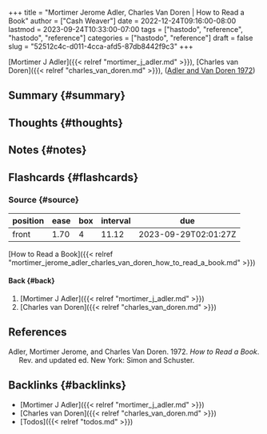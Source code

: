 +++
title = "Mortimer Jerome Adler, Charles Van Doren | How to Read a Book"
author = ["Cash Weaver"]
date = 2022-12-24T09:16:00-08:00
lastmod = 2023-09-24T10:33:00-07:00
tags = ["hastodo", "reference", "hastodo", "reference"]
categories = ["hastodo", "reference"]
draft = false
slug = "52512c4c-d011-4cca-afd5-87db8442f9c3"
+++

[Mortimer J Adler]({{< relref "mortimer_j_adler.md" >}}), [Charles van Doren]({{< relref "charles_van_doren.md" >}}), (<a href="#citeproc_bib_item_1">Adler and Van Doren 1972</a>)


## Summary {#summary}


## Thoughts {#thoughts}


## Notes {#notes}


## Flashcards {#flashcards}


### Source {#source}

| position | ease | box | interval | due                  |
|----------|------|-----|----------|----------------------|
| front    | 1.70 | 4   | 11.12    | 2023-09-29T02:01:27Z |

[How to Read a Book]({{< relref "mortimer_jerome_adler_charles_van_doren_how_to_read_a_book.md" >}})


#### Back {#back}

1.  [Mortimer J Adler]({{< relref "mortimer_j_adler.md" >}})
2.  [Charles van Doren]({{< relref "charles_van_doren.md" >}})

## References

<style>.csl-entry{text-indent: -1.5em; margin-left: 1.5em;}</style><div class="csl-bib-body">
  <div class="csl-entry"><a id="citeproc_bib_item_1"></a>Adler, Mortimer Jerome, and Charles Van Doren. 1972. <i>How to Read a Book</i>. Rev. and updated ed. New York: Simon and Schuster.</div>
</div>


## Backlinks {#backlinks}

-   [Mortimer J Adler]({{< relref "mortimer_j_adler.md" >}})
-   [Charles van Doren]({{< relref "charles_van_doren.md" >}})
-   [Todos]({{< relref "todos.md" >}})
